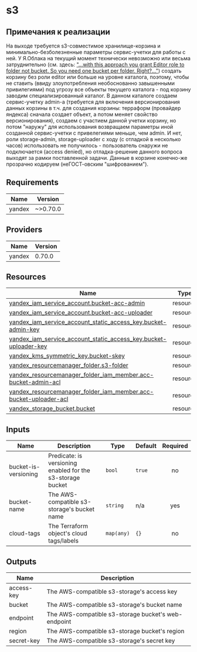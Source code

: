 # s3

## Примечания к реализации

На выходе требуется s3-совместимое хранилище-корзина
и минимально-безболезненные параметры сервис-учетки для работы с ней.
У Я.Облака на текущий момент технически невозможно или весьма затруднительно (см. здесь: ["...with this approach you grant Editor role to folder not bucket. So you need one bucket per folder. Right?..."](https://github.com/yandex-cloud/terraform-provider-yandex/issues/19#issuecomment-545926981))
создать корзину без роли editor или больше на уровне каталога,
поэтому, чтобы не ставить (ввиду злоупотребления необоснованно завышенными привилегиями) 
под угрозу все объекты текущего каталога - под корзину заводим специализированный каталог.
В данном каталоге создаем сервис-учетку admin-а (требуется для включения версионирования данных корзины
в т.ч. для создания корзины: терраформ (провайдер яндекса) сначала создает объект, 
а потом меняет свойство версионирования),  создаем с участием данной учетки корзину,
но потом "наружу" для использования возвращаем параметры иной созданной сервис-учетки
с привелегиями меньше, чем admin. И нет, роли storage-admin, storage-uploader с ходу 
(с отладкой в несколько часов) использовать не получилось - пользователь снаружи не подключается 
(access denied), но отладка-решение данного вопроса выходят за рамки поставленной задачи.
Данные в корзине конечно-же прозрачно кодируем (неГОСТ-овским "шифрованием").

<!-- BEGINNING OF PRE-COMMIT-TERRAFORM DOCS HOOK -->
## Requirements

| Name | Version |
|------|---------|
| yandex | ~>0.70.0 |

## Providers

| Name | Version |
|------|---------|
| yandex | 0.70.0 |

## Resources

| Name | Type |
|------|------|
| [yandex_iam_service_account.bucket-acc-admin](https://registry.terraform.io/providers/yandex-cloud/yandex/latest/docs/resources/iam_service_account) | resource |
| [yandex_iam_service_account.bucket-acc-uploader](https://registry.terraform.io/providers/yandex-cloud/yandex/latest/docs/resources/iam_service_account) | resource |
| [yandex_iam_service_account_static_access_key.bucket-admin-key](https://registry.terraform.io/providers/yandex-cloud/yandex/latest/docs/resources/iam_service_account_static_access_key) | resource |
| [yandex_iam_service_account_static_access_key.bucket-uploader-key](https://registry.terraform.io/providers/yandex-cloud/yandex/latest/docs/resources/iam_service_account_static_access_key) | resource |
| [yandex_kms_symmetric_key.bucket-skey](https://registry.terraform.io/providers/yandex-cloud/yandex/latest/docs/resources/kms_symmetric_key) | resource |
| [yandex_resourcemanager_folder.s3-folder](https://registry.terraform.io/providers/yandex-cloud/yandex/latest/docs/resources/resourcemanager_folder) | resource |
| [yandex_resourcemanager_folder_iam_member.acc-bucket-admin-acl](https://registry.terraform.io/providers/yandex-cloud/yandex/latest/docs/resources/resourcemanager_folder_iam_member) | resource |
| [yandex_resourcemanager_folder_iam_member.acc-bucket-uploader-acl](https://registry.terraform.io/providers/yandex-cloud/yandex/latest/docs/resources/resourcemanager_folder_iam_member) | resource |
| [yandex_storage_bucket.bucket](https://registry.terraform.io/providers/yandex-cloud/yandex/latest/docs/resources/storage_bucket) | resource |

## Inputs

| Name | Description | Type | Default | Required |
|------|-------------|------|---------|:--------:|
| bucket-is-versioning | Predicate: is versioning enabled for the s3-storage bucket | `bool` | `true` | no |
| bucket-name | The  AWS-compatible s3-storage's bucket name | `string` | n/a | yes |
| cloud-tags | The Terraform object's cloud tags/labels | `map(any)` | `{}` | no |

## Outputs

| Name | Description |
|------|-------------|
| access-key | The  AWS-compatible s3-storage's access key |
| bucket | The  AWS-compatible s3-storage's bucket name |
| endpoint | The  AWS-compatible s3-storage bucket's web-endpoint |
| region | The  AWS-compatible s3-storage bucket's region |
| secret-key | The  AWS-compatible s3-storage's secret key |
<!-- END OF PRE-COMMIT-TERRAFORM DOCS HOOK -->
